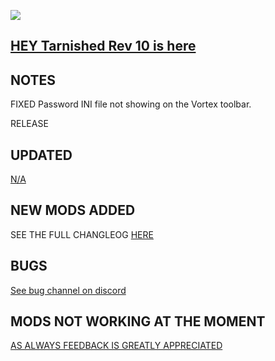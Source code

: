 ![](https://s12.gifyu.com/images/SukyP.png)

## [HEY Tarnished  Rev 10 is here](https://)

## NOTES

FIXED Password INI file not showing on the Vortex toolbar.

RELEASE

## UPDATED

[N/A](https://)

## NEW MODS ADDED

SEE THE FULL CHANGLEOG [HERE](https://)

## BUGS

[See bug channel on discord](https://)

## MODS NOT WORKING AT THE MOMENT

[AS ALWAYS FEEDBACK IS GREATLY APPRECIATED](https://)